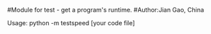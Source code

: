 #Module for test - get a program's runtime.
#Author:Jian Gao, China

Usage:
python -m testspeed [your code file]